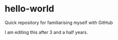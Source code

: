 # hello-world
Quick repository for familiarising myself with GitHub

I am editing this after 3 and a half years.  
